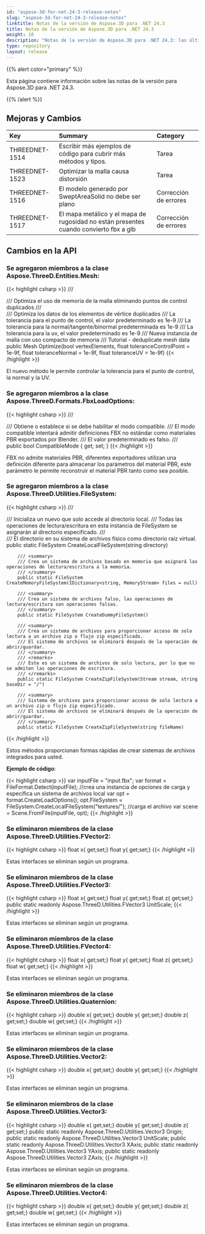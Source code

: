 ```yaml
---
id: "aspose-3d-for-net-24-3-release-notes"
slug: "aspose-3d-for-net-24-3-release-notes"
linktitle: Notas de la versión de Aspose.3D para .NET 24.3
title: Notas de la versión de Aspose.3D para .NET 24.3
weight: 10
description: "Notas de la versión de Aspose.3D para .NET 24.3: las últimas actualizaciones y correcciones."
type: repository
layout: release
---
```


{{% alert color="primary" %}}

Esta página contiene información sobre las notas de la versión para Aspose.3D para .NET 24.3.

{{% /alert %}}
## **Mejoras y Cambios**

|**Key**|**Summary**|**Category**|
| :- | :- | :- |
| THREEDNET-1514 | Escribir más ejemplos de código para cubrir más métodos y tipos. | Tarea |
| THREEDNET-1523 | Optimizar la malla causa distorsión | Tarea |
| THREEDNET-1516 | El modelo generado por SweptAreaSolid no debe ser plano | Corrección de errores |
| THREEDNET-1517 | El mapa metálico y el mapa de rugosidad no están presentes cuando convierto fbx a glb | Corrección de errores |


## Cambios en la API ##


### Se agregaron miembros a la clase **Aspose.ThreeD.Entities.Mesh**:

{{< highlight csharp >}}
        /// <summary>
        /// Optimiza el uso de memoria de la malla eliminando puntos de control duplicados
        /// </summary>
        /// <param name="vertexElements">Optimiza los datos de los elementos de vértice duplicados</param>
        /// <param name="toleranceControlPoint">La tolerancia para el punto de control, el valor predeterminado es 1e-9</param>
        /// <param name="toleranceNormal">La tolerancia para la normal/tangente/binormal predeterminada es 1e-9</param>
        /// <param name="toleranceUV">La tolerancia para la uv, el valor predeterminado es 1e-9</param>
        /// <returns>Nueva instancia de malla con uso compacto de memoria</returns>
        /// <seealso href="https://products.aspose.com/3d/tutorial/deduplicate-mesh-data">Tutorial - deduplicate mesh data</seealso>
        public Mesh Optimize(bool vertexElements, float toleranceControlPoint = 1e-9f, float toleranceNormal = 1e-9f, float toleranceUV = 1e-9f)
{{< /highlight >}}

El nuevo método le permite controlar la tolerancia para el punto de control, la normal y la UV.


### Se agregaron miembros a la clase **Aspose.ThreeD.Formats.FbxLoadOptions**:


{{< highlight csharp >}}
        /// <summary>
        /// Obtiene o establece si se debe habilitar el modo compatible.
        /// El modo compatible intentará admitir definiciones FBX no estándar como materiales PBR exportados por Blender.
        /// El valor predeterminado es falso.
        /// </summary>
        public bool CompatibleMode { get; set; }
{{< /highlight >}}

FBX no admite materiales PBR, diferentes exportadores utilizan una definición diferente para almacenar los parámetros del material PBR, este parámetro le permite reconstruir el material PBR tanto como sea posible.

### Se agregaron miembros a la clase **Aspose.ThreeD.Utilities.FileSystem**:

{{< highlight csharp >}}
        /// <summary>
        /// Inicializa un nuevo <see cref="FileSystem"/> que solo accede al directorio local.
        /// Todas las operaciones de lectura/escritura en esta instancia de FileSystem se asignarán al directorio especificado.
        /// </summary>
        /// <param name="directory">El directorio en su sistema de archivos físico como directorio raíz virtual.</param>
        public static FileSystem CreateLocalFileSystem(string directory)

        /// <summary>
        /// Crea un sistema de archivos basado en memoria que asignará las operaciones de lectura/escritura a la memoria.
        /// </summary>
        public static FileSystem CreateMemoryFileSystem(IDictionary<string, MemoryStream> files = null)

        /// <summary>
        /// Crea un sistema de archivos falso, las operaciones de lectura/escritura son operaciones falsas.
        /// </summary>
        public static FileSystem CreateDummyFileSystem()

        /// <summary>
        /// Crea un sistema de archivos para proporcionar acceso de solo lectura a un archivo zip o flujo zip especificado.
        /// El sistema de archivos se eliminará después de la operación de abrir/guardar.
        /// </summary>
        /// <remarks>
        /// Este es un sistema de archivos de solo lectura, por lo que no se admiten las operaciones de escritura.
        /// </remarks>
        public static FileSystem CreateZipFileSystem(Stream stream, string baseDir = "/")

        /// <summary>
        /// Sistema de archivos para proporcionar acceso de solo lectura a un archivo zip o flujo zip especificado.
        /// El sistema de archivos se eliminará después de la operación de abrir/guardar.
        /// </summary>
        public static FileSystem CreateZipFileSystem(string fileName)

{{< /highlight >}}


Estos métodos proporcionan formas rápidas de crear sistemas de archivos integrados para usted.

**Ejemplo de código**:

{{< highlight csharp >}}
    var inputFile = "input.fbx";
    var format = FileFormat.Detect(inputFile);
    //crea una instancia de opciones de carga y especifica un sistema de archivos local
    var opt = format.CreateLoadOptions();
    opt.FileSystem = FileSystem.CreateLocalFileSystem("textures/");
    //carga el archivo
    var scene = Scene.FromFile(inputFile, opt);
{{< /highlight >}}


### Se eliminaron miembros de la clase **Aspose.ThreeD.Utilities.FVector2**:

{{< highlight csharp >}}
        float x{ get;set;}
        float y{ get;set;}
{{< /highlight >}}

Estas interfaces se eliminan según un programa.


### Se eliminaron miembros de la clase **Aspose.ThreeD.Utilities.FVector3**:

{{< highlight csharp >}}
        float x{ get;set;}
        float y{ get;set;}
        float z{ get;set;}
        public static readonly Aspose.ThreeD.Utilities.FVector3 UnitScale;
{{< /highlight >}}

Estas interfaces se eliminan según un programa.


### Se eliminaron miembros de la clase **Aspose.ThreeD.Utilities.FVector4**:

{{< highlight csharp >}}
        float x{ get;set;}
        float y{ get;set;}
        float z{ get;set;}
        float w{ get;set;}
{{< /highlight >}}

Estas interfaces se eliminan según un programa.


### Se eliminaron miembros de la clase **Aspose.ThreeD.Utilities.Quaternion**:

{{< highlight csharp >}}
        double x{ get;set;}
        double y{ get;set;}
        double z{ get;set;}
        double w{ get;set;}
{{< /highlight >}}

Estas interfaces se eliminan según un programa.


### Se eliminaron miembros de la clase **Aspose.ThreeD.Utilities.Vector2**:

{{< highlight csharp >}}
        double x{ get;set;}
        double y{ get;set;}
{{< /highlight >}}

Estas interfaces se eliminan según un programa.


### Se eliminaron miembros de la clase **Aspose.ThreeD.Utilities.Vector3**:

{{< highlight csharp >}}
        double x{ get;set;}
        double y{ get;set;}
        double z{ get;set;}
        public static readonly Aspose.ThreeD.Utilities.Vector3 Origin;
        public static readonly Aspose.ThreeD.Utilities.Vector3 UnitScale;
        public static readonly Aspose.ThreeD.Utilities.Vector3 XAxis;
        public static readonly Aspose.ThreeD.Utilities.Vector3 YAxis;
        public static readonly Aspose.ThreeD.Utilities.Vector3 ZAxis;
{{< /highlight >}}

Estas interfaces se eliminan según un programa.


### Se eliminaron miembros de la clase **Aspose.ThreeD.Utilities.Vector4**:

{{< highlight csharp >}}
        double x{ get;set;}
        double y{ get;set;}
        double z{ get;set;}
        double w{ get;set;}
{{< /highlight >}}

Estas interfaces se eliminan según un programa.